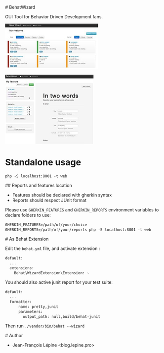 # BehatWizard

GUI Tool for Behavior Driven Development fans.


![Listing](docs/screen-home-small.jpg)

![Edit feature](docs/screen-edit-small.jpg)



# Standalone usage

    php -S localhost:8001 -t web

## Reports and features location

+ Features should be declared with gherkin syntax
+ Reports should respect JUnit format

Please use `GHERKIN_FEATURES` and `GHERKIN_REPORTS` environment variables to declare folders to use:

    GHERKIN_FEATURES=/path/of/your/choice GHERKIN_REPORTS=/path/of/your/reports php -S localhost:8001 -t web

# As Behat Extension

Edit the `behat.yml` file, and activate extension :

    default:
      ...
      extensions:
        Behat\WizardExtension\Extension: ~

You should also active junit report for your test suite:

    default:
      ...
      formatter:
          name: pretty,junit
          parameters:
            output_path: null,build/behat-junit

Then run `./vendor/bin/behat --wizard`


# Author

+ Jean-François Lépine <blog.lepine.pro>
